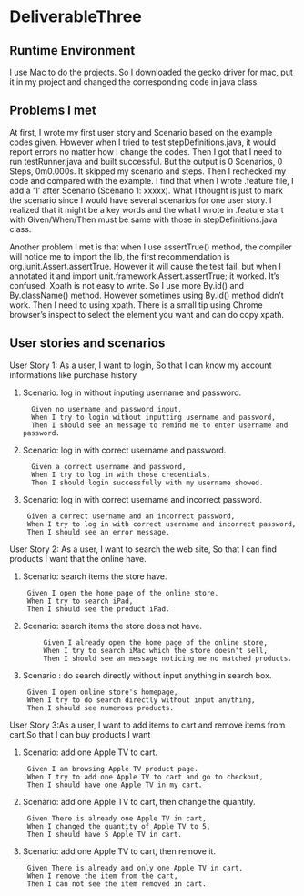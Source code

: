 # DeliverableThree
Runtime Environment
----------------------
I use Mac to do the projects. So I downloaded the gecko driver for mac, put it in my project and changed the corresponding code in java class.

Problems I met
--------------------
At first, I wrote my first user story and Scenario based on the example codes given. However when I tried to test stepDefinitions.java, it would report errors no matter how I change the codes. Then I got that I need to run testRunner.java and built successful. But the output is 0 Scenarios, 0 Steps, 0m0.000s. It skipped my scenario and steps. Then I rechecked my code and compared with the example. I find that when I wrote .feature file, I add a ‘1’ after Scenario (Scenario 1: xxxxx). What I thought is just to mark the scenario since I would have several scenarios for one user story.  I realized that it might be a key words and the what I wrote in .feature start with Given/When/Then must be same with those in stepDefinitions.java class. 

Another problem I met is that when I use assertTrue() method, the compiler will notice me to import the lib, the first recommendation  is org.junit.Assert.assertTrue. However it will cause the test fail, but when I annotated it and import unit.framework.Assert.assertTrue; it worked. It’s confused.
Xpath is not easy to write. So I use more By.id() and By.className() method. However sometimes using By.id() method didn’t work. Then I need to using xpath. There is a small tip using Chrome browser’s inspect to select the element you want and can do copy xpath.

User stories and scenarios
--------------------
User Story 1: As a user, I want to login, So that I can know my account informations like purchase history</br>  

1) Scenario: log in without inputing username and password.  

	     Given no username and password input,
         When I try to login without inputting username and password,
         Then I should see an message to remind me to enter username and password.	  
	     
2) Scenario: log in with correct username and password.  

	     Given a correct username and password,
         When I try to log in with those credentials,
         Then I should login successfully with my username showed.	     
	     
3) Scenario: log in with correct username and incorrect password.  

	    Given a correct username and an incorrect password,
        When I try to log in with correct username and incorrect password,
        Then I should see an error message.
	    
User Story 2: As a user, I want to search the web site, So that I can find products I want that the online have.  

1) Scenario: search items the store have.  

	    Given I open the home page of the online store,	    
        When I try to search iPad,
        Then I should see the product iPad.    
	    
2) Scenario: search items the store does not have.  

            Given I already open the home page of the online store, 
            When I try to search iMac which the store doesn't sell, 
            Then I should see an message noticing me no matched products.   
	    
3) Scenario : do search directly without input anything in search box.  

	    Given I open online store's homepage,
        When I try to do search directly without input anything,
        Then I should see numerous products.  
	    	    
User Story 3:As a user, I want to add items to cart and remove items from cart,So that I can buy products I want</br>
1) Scenario: add one Apple TV to cart.  

	    Given I am browsing Apple TV product page.
        When I try to add one Apple TV to cart and go to checkout,
        Then I should have one Apple TV in my cart.	    
	    
2) Scenario: add one Apple TV to cart, then change the quantity.  

	    Given There is already one Apple TV in cart,
        When I changed the quantity of Apple TV to 5,
        Then I should have 5 Apple TV in cart.  
	    
3) Scenario: add one Apple TV to cart, then remove it.  

	    Given There is already and only one Apple TV in cart,
        When I remove the item from the cart,
        Then I can not see the item removed in cart.
